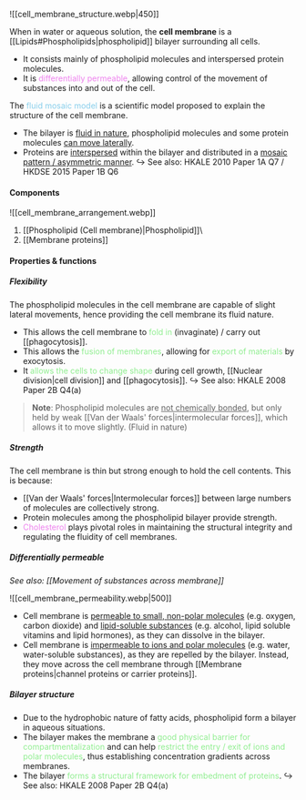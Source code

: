 ![[cell_membrane_structure.webp|450]]

When in water or aqueous solution, the **cell membrane** is a [[Lipids#Phospholipids|phospholipid]] bilayer surrounding all cells.
- It consists mainly of phospholipid molecules and interspersed protein molecules.
- It is <span style="color: violet">differentially permeable</span>, allowing control of the movement of substances into and out of the cell.

The <span style="color: skyblue">fluid mosaic model</span> is a scientific model proposed to explain the structure of the cell membrane.
- The bilayer is <u>fluid in nature</u>, phospholipid molecules and some protein molecules <u>can move laterally</u>.
- Proteins are <u>interspersed</u> within the bilayer and distributed in a <u>mosaic pattern / asymmetric manner</u>.
↪️ See also: HKALE 2010 Paper 1A Q7 / HKDSE 2015 Paper 1B Q6

#### Components
![[cell_membrane_arrangement.webp]]
1. [[Phospholipid (Cell membrane)|Phospholipid]]\
2. [[Membrane proteins]]

#### Properties & functions
##### Flexibility
The phospholipid molecules in the cell membrane are capable of slight lateral movements, hence providing the cell membrane its fluid nature.
- This allows the cell membrane to <span style="color: lightgreen">fold in</span> (invaginate) / carry out [[phagocytosis]].
- This allows the <span style="color: lightgreen">fusion of membranes</span>, allowing for <span style="color: lightgreen">export of materials</span> by exocytosis.
- It <span style="color: lightgreen">allows the cells to change shape</span> during cell growth, [[Nuclear division|cell division]] and [[phagocytosis]].
↪️ See also: HKALE 2008 Paper 2B Q4(a)

> **Note**:
> Phospholipid molecules are <u>not chemically bonded</u>, but only held by weak [[Van der Waals' forces|intermolecular forces]], which allows it to move slightly. (Fluid in nature)

##### Strength
The cell membrane is thin but strong enough to hold the cell contents. This is because:
- [[Van der Waals' forces|Intermolecular forces]] between large numbers of molecules are collectively strong.
- Protein molecules among the phospholipid bilayer provide strength.
- <span style="color: violet">Cholesterol</span> plays pivotal roles in maintaining the structural integrity and regulating the fluidity of cell membranes.

##### Differentially permeable
*See also: [[Movement of substances across membrane]]*

   ![[cell_membrane_permeability.webp|500]]
- Cell membrane is <u>permeable to small, non-polar molecules</u> (e.g. oxygen, carbon dioxide) and <u>lipid-soluble substances</u> (e.g. alcohol, lipid soluble vitamins and lipid hormones), as they can dissolve in the bilayer.
- Cell membrane is <u>impermeable to ions and polar molecules</u> (e.g. water, water-soluble substances), as they are repelled by the bilayer. Instead, they move across the cell membrane through [[Membrane proteins|channel proteins or carrier proteins]].

##### Bilayer structure
- Due to the hydrophobic nature of fatty acids, phospholipid form a bilayer in aqueous situations.
- The bilayer makes the membrane a <span style="color: lightgreen">good physical barrier for compartmentalization</span> and can help <span style="color: lightgreen">restrict the entry / exit of ions and polar molecules</span>, thus establishing concentration gradients across membranes.
- The bilayer <span style="color: lightgreen">forms a structural framework for embedment of proteins</span>.
↪️ See also: HKALE 2008 Paper 2B Q4(a)
